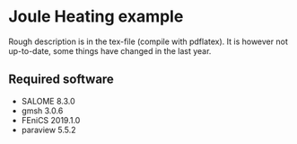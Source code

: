 # Joule Heating example

Rough description is in the tex-file (compile with pdflatex). It is however not up-to-date, some things have changed in the last year.

## Required software
* SALOME 8.3.0
* gmsh 3.0.6
* FEniCS 2019.1.0
* paraview 5.5.2
